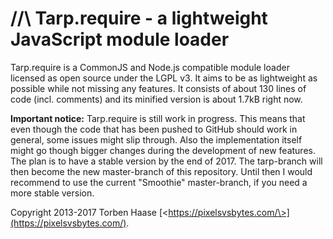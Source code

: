 //\ Tarp.require - a lightweight JavaScript module loader
=========================================================

Tarp.require is a CommonJS and Node.js compatible module loader licensed as open source under the LGPL v3. It aims to be
as lightweight as possible while not missing any features. It consists of about 130 lines of code (incl. comments) and
its minified version is about 1.7kB right now.

**Important notice:** Tarp.require is still work in progress. This means that even though the code that has been pushed
to GitHub should work in general, some issues might slip through. Also the implementation itself might go though bigger
changes during the development of new features. The plan is to have a stable version by the end of 2017. The tarp-branch
will then become the new master-branch of this repository. Until then I would recommend to use the current
"Smoothie" master-branch, if you need a more stable version.

Copyright 2013-2017 Torben Haase [\<https://pixelsvsbytes.com/\>](https://pixelsvsbytes.com/).
